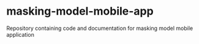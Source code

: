 # masking-model-mobile-app
Repository containing code and documentation for masking model mobile application
